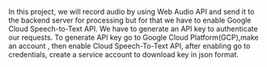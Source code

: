 In this project, we will record audio by using Web Audio API and send it to the backend server for processing but for that we have to enable Google Cloud Speech-to-Text API. We have to generate an API key to authenticate our requests.
To generate API key go to Google Cloud Platform(GCP),make an account , then enable Cloud Speech-To-Text API, after enabling go to credentials, create a service account to download key in json format.  
